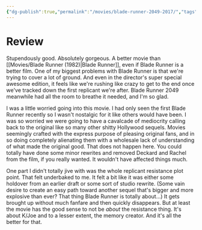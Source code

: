 ```yaml
---
{"dg-publish":true,"permalink":"/movies/blade-runner-2049-2017/","tags":["movies"],"created":"2024-09-23","updated":"2024-09-25"}
---
```



# Review

Stupendously good. Absolutely gorgeous. A better movie than [[Movies/Blade Runner (1982)\|Blade Runner]], even if Blade Runner is a better film. One of my biggest problems with Blade Runner is that we're trying to cover a lot of ground. And even in the director's super special awesome edition, it feels like we're rushing like crazy to get to the end once we've tracked down the first replicant we're after. Blade Runner 2049 meanwhile had all the room to breathe it needed, and I'm so glad.

 I was a little worried going into this movie. I had only seen the first Blade Runner recently so I wasn't nostalgic for it like others would have been. I was so worried we were going to have a cavalcade of mediocrity calling back to the original like so many other shitty Hollywood sequels. Movies seemingly crafted with the express purpose of pleasing original fans, and in so doing completely alienating them with a wholesale lack of understanding of what made the original good. That does not happen here. You could totally have done some minor rewrites and removed Deckard and Rachel from the film, if you really wanted. It wouldn't have affected things much.

One part I didn't totally jive with was the whole replicant resistance plot point. That felt underbaked to me. It felt a bit like it was either some holdover from an earlier draft or some sort of studio rewrite. (Some vain desire to create an easy path toward another sequel that's bigger and more explosive than ever? That thing Blade Runner is totally about...) It gets brought up without much fanfare and then quickly disappears. But at least the movie has the good sense to not be *about* the resistance thing. It's about K/Joe and to a lesser extent, the memory creator. And it's all the better for that.
